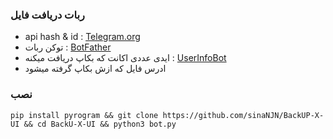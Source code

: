 ### ربات دریافت فایل
  - api hash & id : [Telegram.org](http://my.telegram.org)
 - توکن ربات : [BotFather](http://t.me/botfather)
 - ایدی عددی اکانت که بکاپ دریافت میکنه : [UserInfoBot](https://t.me/userinfobot)
 - ادرس فایل که ازش بکاپ گرفته میشود


### نصب
    pip install pyrogram && git clone https://github.com/sinaNJN/BackUP-X-UI && cd BackU-X-UI && python3 bot.py
